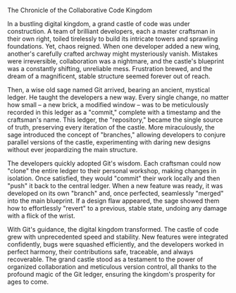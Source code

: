 The Chronicle of the Collaborative Code Kingdom

In a bustling digital kingdom, a grand castle of code was under construction. A team of brilliant developers, each a master craftsman in their own right, toiled tirelessly to build its intricate towers and sprawling foundations. Yet, chaos reigned. When one developer added a new wing, another's carefully crafted archway might mysteriously vanish. Mistakes were irreversible, collaboration was a nightmare, and the castle's blueprint was a constantly shifting, unreliable mess. Frustration brewed, and the dream of a magnificent, stable structure seemed forever out of reach.

Then, a wise old sage named Git arrived, bearing an ancient, mystical ledger. He taught the developers a new way. Every single change, no matter how small – a new brick, a modified window – was to be meticulously recorded in this ledger as a "commit," complete with a timestamp and the craftsman's name. This ledger, the "repository," became the single source of truth, preserving every iteration of the castle. More miraculously, the sage introduced the concept of "branches," allowing developers to conjure parallel versions of the castle, experimenting with daring new designs without ever jeopardizing the main structure.

The developers quickly adopted Git's wisdom. Each craftsman could now "clone" the entire ledger to their personal workshop, making changes in isolation. Once satisfied, they would "commit" their work locally and then "push" it back to the central ledger. When a new feature was ready, it was developed on its own "branch" and, once perfected, seamlessly "merged" into the main blueprint. If a design flaw appeared, the sage showed them how to effortlessly "revert" to a previous, stable state, undoing any damage with a flick of the wrist.

With Git's guidance, the digital kingdom transformed. The castle of code grew with unprecedented speed and stability. New features were integrated confidently, bugs were squashed efficiently, and the developers worked in perfect harmony, their contributions safe, traceable, and always recoverable. The grand castle stood as a testament to the power of organized collaboration and meticulous version control, all thanks to the profound magic of the Git ledger, ensuring the kingdom's prosperity for ages to come.